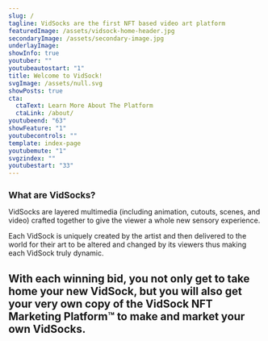 ```yaml
---
slug: /
tagline: VidSocks are the first NFT based video art platform
featuredImage: /assets/vidsock-home-header.jpg
secondaryImage: /assets/secondary-image.jpg
underlayImage: 
showInfo: true
youtuber: ""
youtubeautostart: "1"
title: Welcome to VidSock!
svgImage: /assets/null.svg
showPosts: true
cta:
  ctaText: Learn More About The Platform
  ctaLink: /about/
youtubeend: "63"
showFeature: "1"
youtubecontrols: ""
template: index-page
youtubemute: "1"
svgzindex: ""
youtubestart: "33"
---
```

<h2 style="font-weight:bold; font-size:125%;">What are VidSocks?</h2>

VidSocks are layered multimedia (including animation, cutouts, scenes, and video) crafted together to give the viewer a whole new sensory experience.

Each VidSock is uniquely created by the artist and then delivered to the world for their art to be altered and changed by its viewers thus making each VidSock truly dynamic.

## With each winning bid, you not only get to take home your new VidSock, but you will also get your very own copy of the <strong>VidSock NFT Marketing Platform™</strong> to make and market your own VidSocks.